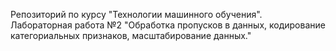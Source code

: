 Репозиторий по курсу "Технологии машинного обучения".  
Лабораторная работа №2 "Обработка пропусков в данных, кодирование категориальных признаков, масштабирование данных."
